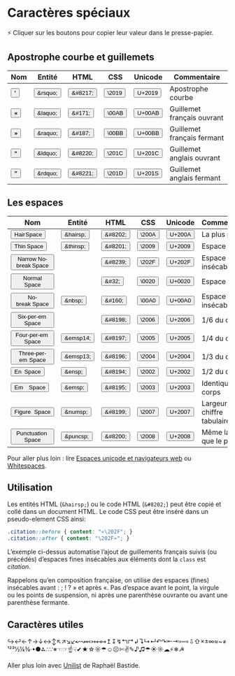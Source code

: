# Caractères spéciaux

⚡ Cliquer sur les boutons pour copier leur valeur dans le presse-papier.

## Apostrophe courbe et guillemets
| Nom | Entité | HTML | CSS | Unicode | Commentaire |
|---|---|---|---|---|---|
| <button> <strong>’</strong> </button> | <button>&<span>rsquo;</span></button> | <button>&<span>#8217;</span></button> | <button>\2019</button> | <button>U+2019</button> | Apostrophe courbe |
| <button> <strong>«</strong> </button> | <button>&<span>laquo;</span></button> | <button>&<span>#171;</span></button> | <button>\00AB</button> | <button>U+00AB</button> | Guillemet français ouvrant |
| <button> <strong>»</strong> </button> | <button>&<span>raquo;</span></button> | <button>&<span>#187;</span></button> | <button>\00BB</button> | <button>U+00BB</button> | Guillemet français fermant |
| <button> <strong>“</strong> </button> | <button>&<span>ldquo;</span></button> | <button>&<span>#8220;</span></button> | <button>\201C</button> | <button>U+201C</button> | Guillemet anglais ouvrant |
| <button> <strong>”</strong> </button> | <button>&<span>rdquo;</span></button> | <button>&<span>#8221;</span></button> | <button>\201D</button> | <button>U+201S</button> | Guillemet anglais fermant |


## Les espaces

| Nom | Entité | HTML | CSS | Unicode | Commentaire |
|---|---|---|---|---|---|
| <button>Hair<strong> </strong>Space</button> | <button>&amp;<span>hairsp;</span></button> | <button>&amp;<span>#8202;</span></button> | <button>\200A</button> | <button>U+200A</button> |  La plus petite |
| <button>Thin<strong> </strong>Space</button> | <button>&amp;<span>thinsp;</span></button> | <button>&amp;<span>#8201;</span></button> | <button>\2009</button> | <button>U+2009</button> | Espace fine |
| <button>Narrow No-break<strong> </strong>Space</button> |  | <button>&amp;<span>#8239;</span></button> | <button>\202F</button> | <button>U+202F</button> | Espace fine insécable |
| <button>Normal<strong> </strong>Space</button> |  | <button>&amp;<span>#32;</span></button> | <button>\0020</button> | <button>U+0020</button> | Espace mot |
| <button>No-break<strong>&nbsp;</strong>Space</button> | <button>&amp;<span>nbsp;</span></button> | <button>&amp;<span>#160;</span></button> | <button>\00A0</button> | <button>U+00A0</button> | Espace mot insécable |
| <button>Six-per-em<strong> </strong>Space</button> |  | <button>&amp;<span>#8198;</span></button> | <button>\2006</button> | <button>U+2006</button> | 1/6 du corps |
| <button>Four-per-em<strong> </strong>Space</button> | <button>&amp;<span>emsp14;</span></button> | <button>&amp;<span>#8197;</span></button> | <button>\2005</button> | <button>U+2005</button> | 1/4 du corps |
| <button>Three-per-em<strong> </strong>Space</button> | <button>&amp;<span>emsp13;</span></button> | <button>&amp;<span>#8196;</span></button> | <button>\2004</button> | <button>U+2004</button> | 1/3 du corps | 
| <button>En<strong> </strong>Space</button>          | <button>&amp;<span>ensp;</span></button> | <button>&amp;<span>#8194;</span></button> | <button>\2002</button> | <button>U+2002</button> | 1/2 du corps  |
| <button>Em<strong> </strong>Space</button>          | <button>&amp;<span>emsp;</span></button> | <button>&amp;<span>#8195;</span></button> | <button>\2003</button> | <button>U+2003</button> | Identique au corps |
| <button>Figure<strong> </strong>Space</button>      | <button>&amp;<span>numsp;</span></button> | <button>&amp;<span>#8199;</span></button> | <button>\2007</button> | <button>U+2007</button> | Largeur d’un chiffre tabulaire |
| <button>Punctuation<strong> </strong>Space</button> | <button>&amp;<span>puncsp;</span></button> | <button>&amp;<span>#8200;</span></button> | <button>\2008</button> | <button>U+2008</button> | Même largeur que le point |

Pour aller plus loin : lire [Espaces unicode et navigateurs web](https://fvsch.com/espaces-unicode/) ou [Whitespaces](https://kirillbelyaev.com/s/).

## Utilisation

Les entités HTML (`&hairsp;`) ou le code HTML (`&#8202;`) peut être copié et collé dans un document HTML. Le code CSS peut être inséré dans un pseudo-element CSS ainsi:
```css
.citation::before { content: "«\202F"; }
.citation::after { content: "\202F»"; }
```
L’exemple ci-dessus automatise l’ajout de guillements français suivis (ou précédés) d’espaces fines insécables aux éléments dont la `class` est _citation_.

Rappelons qu’en composition française, on utilise des espaces (fines) insécables avant : ; ! ? » et après «. Pas d’espace avant le point, la virgule ou les points de suspension, ni après une parenthèse ouvrante ou avant une parenthèse fermante.

## Caractères utiles

<div class="utils">↪↩←↑→↓↔↕↖↗↘↙↜↝↢↣↤↦↥↧↯↰↱↲↴↳↵↶↷⇤⇥⇦⇨⇩⇧×±∞≈~≠¹²³½¼¾·•●⁂∴∵※☜☞☝☟✔★☆☼☂☺☹✄✌✎♪♫☂☀☼☁⚡❄☭</div>   

Aller plus loin avec [Unilist](https://unilist.raphaelbastide.com/) de Raphaël Bastide.